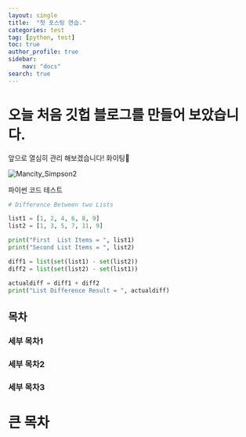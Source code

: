 ```yaml
---
layout: single
title:  "첫 포스팅 연습."
categories: test
tag: [python, test]
toc: true
author_profile: true
sidebar:
    nav: "docs"
search: true
---
```




# 오늘 처음 깃헙 블로그를 만들어 보았습니다.

앞으로 열심히 관리 해보겠습니다! 화이팅🙌

![Mancity_Simpson2](../../images/2021-11-09-test1/Mancity_Simpson2.jpg)


파이썬 코드 테스트

```python
# Difference Between two Lists

list1 = [1, 2, 4, 6, 8, 9]
list2 = [1, 3, 5, 7, 11, 9]

print("First  List Items = ", list1)
print("Second List Items = ", list2)

diff1 = list(set(list1) - set(list2))
diff2 = list(set(list2) - set(list1))

actualdiff = diff1 + diff2
print("List Difference Result = ", actualdiff)
```



## 목차 ##

### 세부 목차1 ###



### 세부 목차2 ###



### 세부 목차3 ###



# 큰 목차 #








